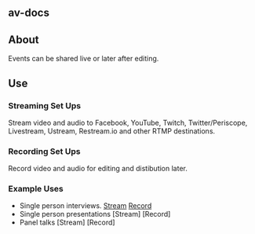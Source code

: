 ## av-docs

## About

Events can be shared live or later after editing.

## Use

### Streaming Set Ups

Stream video and audio to Facebook, YouTube, Twitch, Twitter/Periscope, Livestream, Ustream, Restream.io and other RTMP destinations.

### Recording Set Ups

Record video and audio for editing and distibution later.

### Example Uses
* Single person interviews. [Stream](setups/streaming/single-person) [Record](setups/recodring/single-person) 
* Single person presentations [Stream] [Record]
* Panel talks [Stream] [Record]
